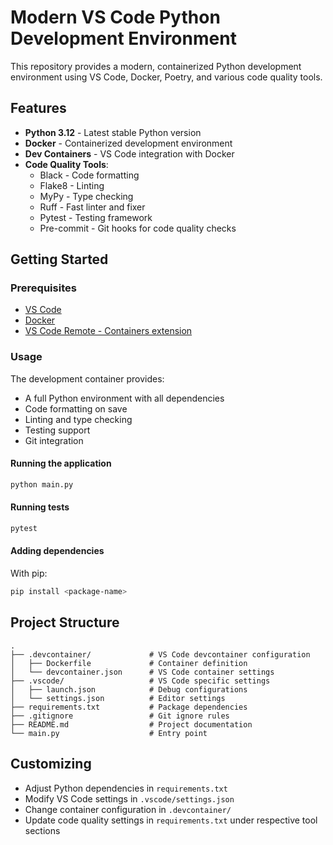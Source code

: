 # Modern VS Code Python Development Environment

This repository provides a modern, containerized Python development environment using VS Code, Docker, Poetry, and various code quality tools.

## Features

- **Python 3.12** - Latest stable Python version
- **Docker** - Containerized development environment
- **Dev Containers** - VS Code integration with Docker
- **Code Quality Tools**:
  - Black - Code formatting
  - Flake8 - Linting
  - MyPy - Type checking
  - Ruff - Fast linter and fixer
  - Pytest - Testing framework
  - Pre-commit - Git hooks for code quality checks

## Getting Started

### Prerequisites

- [VS Code](https://code.visualstudio.com/)
- [Docker](https://www.docker.com/products/docker-desktop)
- [VS Code Remote - Containers extension](https://marketplace.visualstudio.com/items?itemName=ms-vscode-remote.remote-containers)

### Usage

The development container provides:

- A full Python environment with all dependencies
- Code formatting on save
- Linting and type checking
- Testing support
- Git integration

#### Running the application

```python
python main.py
```

#### Running tests

```bash
pytest
```

#### Adding dependencies

With pip:

```bash
pip install <package-name>
```

## Project Structure

```text
.
├── .devcontainer/             # VS Code devcontainer configuration
│   ├── Dockerfile             # Container definition
│   └── devcontainer.json      # VS Code container settings
├── .vscode/                   # VS Code specific settings
│   ├── launch.json            # Debug configurations
│   └── settings.json          # Editor settings
├── requirements.txt           # Package dependencies
├── .gitignore                 # Git ignore rules
├── README.md                  # Project documentation
└── main.py                    # Entry point
```

## Customizing

- Adjust Python dependencies in `requirements.txt`
- Modify VS Code settings in `.vscode/settings.json`
- Change container configuration in `.devcontainer/`
- Update code quality settings in `requirements.txt` under respective tool sections
